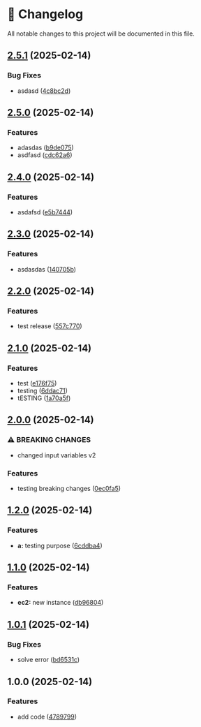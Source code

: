 # 📜 Changelog

All notable changes to this project will be documented in this file.


## [2.5.1](https://github.com/gucasassi/terraform-module/compare/v2.5.0...v2.5.1) (2025-02-14)


### Bug Fixes

* asdasd ([4c8bc2d](https://github.com/gucasassi/terraform-module/commit/4c8bc2d2834fffe41ee2a5787cb44216a3d65840))

## [2.5.0](https://github.com/gucasassi/terraform-module/compare/v2.4.0...v2.5.0) (2025-02-14)


### Features

* adasdas ([b9de075](https://github.com/gucasassi/terraform-module/commit/b9de07564898f2129e353fa9ce0427cf128ddf28))
* asdfasd ([cdc62a6](https://github.com/gucasassi/terraform-module/commit/cdc62a65aa329d262a2c615c089821a96a0cecc7))

## [2.4.0](https://github.com/gucasassi/terraform-module/compare/v2.3.0...v2.4.0) (2025-02-14)


### Features

* asdafsd ([e5b7444](https://github.com/gucasassi/terraform-module/commit/e5b74449ecbb07bc181e2cc8f2b85e53dcdd74c1))

## [2.3.0](https://github.com/gucasassi/terraform-module/compare/v2.2.0...v2.3.0) (2025-02-14)


### Features

* asdasdas ([140705b](https://github.com/gucasassi/terraform-module/commit/140705b1c708a4726867208144a57e7bb5992640))

## [2.2.0](https://github.com/gucasassi/terraform-module/compare/v2.1.0...v2.2.0) (2025-02-14)


### Features

* test release ([557c770](https://github.com/gucasassi/terraform-module/commit/557c770c0c4b446ea1ee2dcb7f385fa2405ca98b))

## [2.1.0](https://github.com/gucasassi/terraform-module/compare/v2.0.0...v2.1.0) (2025-02-14)


### Features

* test ([e176f75](https://github.com/gucasassi/terraform-module/commit/e176f7523ef7cc69af2d6a59f36187f51eb7e76b))
* testing ([6ddac71](https://github.com/gucasassi/terraform-module/commit/6ddac716d3d8123548b50c24e480d32c2870a02e))
* tESTING ([1a70a5f](https://github.com/gucasassi/terraform-module/commit/1a70a5fbdd03d366e0a7b42146427540d33535b9))

## [2.0.0](https://github.com/gucasassi/terraform-module/compare/v1.2.0...v2.0.0) (2025-02-14)


### ⚠ BREAKING CHANGES

* changed input variables v2

### Features

* testing breaking changes ([0ec0fa5](https://github.com/gucasassi/terraform-module/commit/0ec0fa50d3939a914f3eef49f974018137691bb4))

## [1.2.0](https://github.com/gucasassi/terraform-module/compare/v1.1.0...v1.2.0) (2025-02-14)


### Features

* **a:** testing purpose ([6cddba4](https://github.com/gucasassi/terraform-module/commit/6cddba458b118b1e1964123bf2d751f7353248c9))

## [1.1.0](https://github.com/gucasassi/terraform-module/compare/v1.0.1...v1.1.0) (2025-02-14)


### Features

* **ec2:** new instance ([db96804](https://github.com/gucasassi/terraform-module/commit/db968048cf52195f46b39feb6c941a77068c9b25))

## [1.0.1](https://github.com/gucasassi/terraform-module/compare/v1.0.0...v1.0.1) (2025-02-14)


### Bug Fixes

* solve error ([bd6531c](https://github.com/gucasassi/terraform-module/commit/bd6531c57b9444b9aec5ff2d60cf43894b91a158))

## 1.0.0 (2025-02-14)


### Features

* add code ([4789799](https://github.com/gucasassi/terraform-module/commit/4789799f6e6742420f7c3d6915ba2aa592d39a96))
